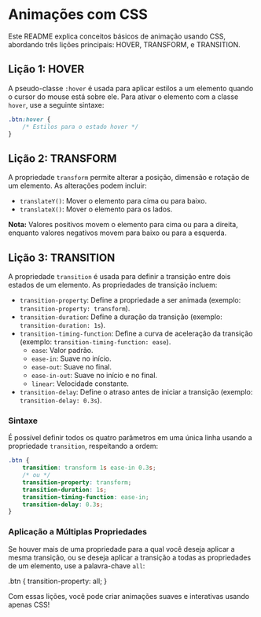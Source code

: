# Animações com CSS

Este README explica conceitos básicos de animação usando CSS, abordando três lições principais: HOVER, TRANSFORM, e TRANSITION.

## Lição 1: HOVER

A pseudo-classe `:hover` é usada para aplicar estilos a um elemento quando o cursor do mouse está sobre ele. Para ativar o elemento com a classe `hover`, use a seguinte sintaxe:

```css
.btn:hover {
    /* Estilos para o estado hover */
}
```

## Lição 2: TRANSFORM

A propriedade `transform` permite alterar a posição, dimensão e rotação de um elemento. As alterações podem incluir:

- `translateY()`: Mover o elemento para cima ou para baixo.
- `translateX()`: Mover o elemento para os lados.

**Nota:** Valores positivos movem o elemento para cima ou para a direita, enquanto valores negativos movem para baixo ou para a esquerda.

## Lição 3: TRANSITION

A propriedade `transition` é usada para definir a transição entre dois estados de um elemento. As propriedades de transição incluem:

- `transition-property`: Define a propriedade a ser animada (exemplo: `transition-property: transform`).
- `transition-duration`: Define a duração da transição (exemplo: `transition-duration: 1s`).
- `transition-timing-function`: Define a curva de aceleração da transição (exemplo: `transition-timing-function: ease`).
  - `ease`: Valor padrão.
  - `ease-in`: Suave no início.
  - `ease-out`: Suave no final.
  - `ease-in-out`: Suave no início e no final.
  - `linear`: Velocidade constante.
- `transition-delay`: Define o atraso antes de iniciar a transição (exemplo: `transition-delay: 0.3s`).

### Sintaxe

É possível definir todos os quatro parâmetros em uma única linha usando a propriedade `transition`, respeitando a ordem:

```css
.btn {
    transition: transform 1s ease-in 0.3s;
    /* ou */
    transition-property: transform;
    transition-duration: 1s;
    transition-timing-function: ease-in;
    transition-delay: 0.3s;
}
```

### Aplicação a Múltiplas Propriedades

Se houver mais de uma propriedade para a qual você deseja aplicar a mesma transição, ou se deseja aplicar a transição a todas as propriedades de um elemento, use a palavra-chave `all`:

.btn {
    transition-property: all;
}

Com essas lições, você pode criar animações suaves e interativas usando apenas CSS!
